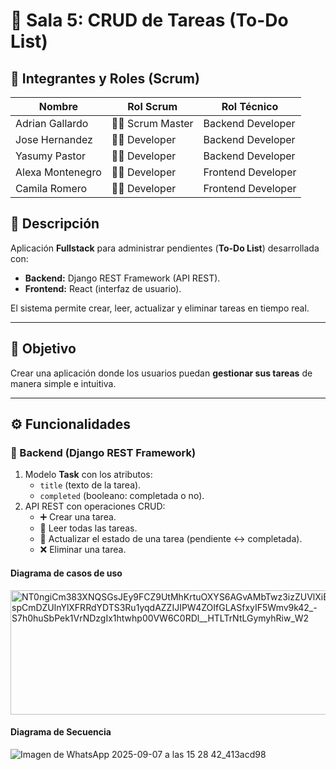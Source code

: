 # 🧩 Sala 5: CRUD de Tareas (To-Do List)

## 👥 Integrantes y Roles (Scrum)

| Nombre             | Rol Scrum        | Rol Técnico        |
|--------------------|-----------------|--------------------|
| Adrian Gallardo    | 🧑‍🏫 Scrum Master | Backend Developer  |
| Jose Hernandez     | 👨‍💻 Developer     | Backend Developer  |
| Yasumy Pastor      | 👨‍💻 Developer     | Backend Developer  |
| Alexa Montenegro   | 👩‍💻 Developer     | Frontend Developer |
| Camila Romero      | 👩‍💻 Developer     | Frontend Developer |


## 📌 Descripción
Aplicación **Fullstack** para administrar pendientes (**To-Do List**) desarrollada con:
- **Backend:** Django REST Framework (API REST).
- **Frontend:** React (interfaz de usuario).

El sistema permite crear, leer, actualizar y eliminar tareas en tiempo real.

---

## 🎯 Objetivo
Crear una aplicación donde los usuarios puedan **gestionar sus tareas** de manera simple e intuitiva.

---

## ⚙️ Funcionalidades

### 🔹 Backend (Django REST Framework)
1. Modelo **Task** con los atributos:
   - `title` (texto de la tarea).
   - `completed` (booleano: completada o no).
2. API REST con operaciones CRUD:
   - ➕ Crear una tarea.
   - 📄 Leer todas las tareas.
   - 🔄 Actualizar el estado de una tarea (pendiente ↔ completada).
   - ❌ Eliminar una tarea.
#### Diagrama de casos de uso 
<img width="705" height="199" alt="NT0ngiCm383XNQSGsJEy9FCZ9UtMhKrtuOXYS6AGvAMbTwz3izZUVlXiB8rg99RM0EGi2iwQI7m447P6spCmDZUlnYlXFRRdYDTS3Ru1yqdAZZIJIPW4ZOIfGLASfxyIF5Wmv9k42_-S7h0huSbPek1VrNDzgIx1htwhp00VW6C0RDl__HTLTrNtLGymyhRiw_W2" src="https://github.com/user-attachments/assets/c5133de7-c875-4e11-ac16-56fb0fc11f0a" />

#### Diagrama de Secuencia 
![Imagen de WhatsApp 2025-09-07 a las 15 28 42_413acd98](https://github.com/user-attachments/assets/6f49971d-39b3-4688-8ac4-39a32f72661c)
